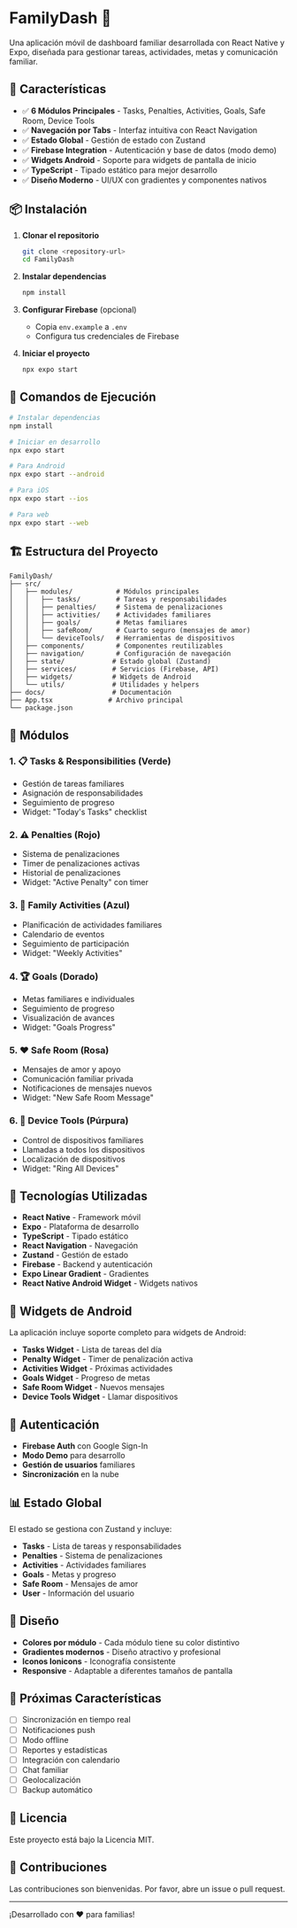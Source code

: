 # FamilyDash 📱

Una aplicación móvil de dashboard familiar desarrollada con React Native y Expo, diseñada para gestionar tareas, actividades, metas y comunicación familiar.

## 🚀 Características

- ✅ **6 Módulos Principales** - Tasks, Penalties, Activities, Goals, Safe Room, Device Tools
- ✅ **Navegación por Tabs** - Interfaz intuitiva con React Navigation
- ✅ **Estado Global** - Gestión de estado con Zustand
- ✅ **Firebase Integration** - Autenticación y base de datos (modo demo)
- ✅ **Widgets Android** - Soporte para widgets de pantalla de inicio
- ✅ **TypeScript** - Tipado estático para mejor desarrollo
- ✅ **Diseño Moderno** - UI/UX con gradientes y componentes nativos

## 📦 Instalación

1. **Clonar el repositorio**
   ```bash
   git clone <repository-url>
   cd FamilyDash
   ```

2. **Instalar dependencias**
   ```bash
   npm install
   ```

3. **Configurar Firebase** (opcional)
   - Copia `env.example` a `.env`
   - Configura tus credenciales de Firebase

4. **Iniciar el proyecto**
   ```bash
   npx expo start
   ```

## 🎯 Comandos de Ejecución

```bash
# Instalar dependencias
npm install

# Iniciar en desarrollo
npx expo start

# Para Android
npx expo start --android

# Para iOS
npx expo start --ios

# Para web
npx expo start --web
```

## 🏗️ Estructura del Proyecto

```
FamilyDash/
├── src/
│   ├── modules/           # Módulos principales
│   │   ├── tasks/         # Tareas y responsabilidades
│   │   ├── penalties/     # Sistema de penalizaciones
│   │   ├── activities/    # Actividades familiares
│   │   ├── goals/         # Metas familiares
│   │   ├── safeRoom/      # Cuarto seguro (mensajes de amor)
│   │   └── deviceTools/   # Herramientas de dispositivos
│   ├── components/        # Componentes reutilizables
│   ├── navigation/        # Configuración de navegación
│   ├── state/            # Estado global (Zustand)
│   ├── services/         # Servicios (Firebase, API)
│   ├── widgets/          # Widgets de Android
│   └── utils/            # Utilidades y helpers
├── docs/                 # Documentación
├── App.tsx              # Archivo principal
└── package.json
```

## 🧩 Módulos

### 1. 📋 Tasks & Responsibilities (Verde)
- Gestión de tareas familiares
- Asignación de responsabilidades
- Seguimiento de progreso
- Widget: "Today's Tasks" checklist

### 2. ⚠️ Penalties (Rojo)
- Sistema de penalizaciones
- Timer de penalizaciones activas
- Historial de penalizaciones
- Widget: "Active Penalty" con timer

### 3. 📅 Family Activities (Azul)
- Planificación de actividades familiares
- Calendario de eventos
- Seguimiento de participación
- Widget: "Weekly Activities"

### 4. 🏆 Goals (Dorado)
- Metas familiares e individuales
- Seguimiento de progreso
- Visualización de avances
- Widget: "Goals Progress"

### 5. ❤️ Safe Room (Rosa)
- Mensajes de amor y apoyo
- Comunicación familiar privada
- Notificaciones de mensajes nuevos
- Widget: "New Safe Room Message"

### 6. 📱 Device Tools (Púrpura)
- Control de dispositivos familiares
- Llamadas a todos los dispositivos
- Localización de dispositivos
- Widget: "Ring All Devices"

## 🔧 Tecnologías Utilizadas

- **React Native** - Framework móvil
- **Expo** - Plataforma de desarrollo
- **TypeScript** - Tipado estático
- **React Navigation** - Navegación
- **Zustand** - Gestión de estado
- **Firebase** - Backend y autenticación
- **Expo Linear Gradient** - Gradientes
- **React Native Android Widget** - Widgets nativos

## 📱 Widgets de Android

La aplicación incluye soporte completo para widgets de Android:

- **Tasks Widget** - Lista de tareas del día
- **Penalty Widget** - Timer de penalización activa
- **Activities Widget** - Próximas actividades
- **Goals Widget** - Progreso de metas
- **Safe Room Widget** - Nuevos mensajes
- **Device Tools Widget** - Llamar dispositivos

## 🔐 Autenticación

- **Firebase Auth** con Google Sign-In
- **Modo Demo** para desarrollo
- **Gestión de usuarios** familiares
- **Sincronización** en la nube

## 📊 Estado Global

El estado se gestiona con Zustand y incluye:

- **Tasks** - Lista de tareas y responsabilidades
- **Penalties** - Sistema de penalizaciones
- **Activities** - Actividades familiares
- **Goals** - Metas y progreso
- **Safe Room** - Mensajes de amor
- **User** - Información del usuario

## 🎨 Diseño

- **Colores por módulo** - Cada módulo tiene su color distintivo
- **Gradientes modernos** - Diseño atractivo y profesional
- **Iconos Ionicons** - Iconografía consistente
- **Responsive** - Adaptable a diferentes tamaños de pantalla

## 🚀 Próximas Características

- [ ] Sincronización en tiempo real
- [ ] Notificaciones push
- [ ] Modo offline
- [ ] Reportes y estadísticas
- [ ] Integración con calendario
- [ ] Chat familiar
- [ ] Geolocalización
- [ ] Backup automático

## 📄 Licencia

Este proyecto está bajo la Licencia MIT.

## 🤝 Contribuciones

Las contribuciones son bienvenidas. Por favor, abre un issue o pull request.

---

¡Desarrollado con ❤️ para familias!
